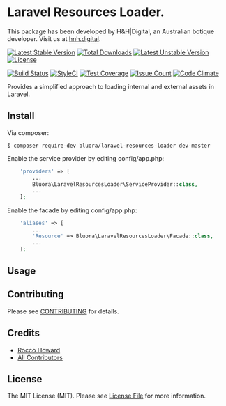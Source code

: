 # Laravel Resources Loader.

This package has been developed by H&H|Digital, an Australian botique developer. Visit us at [hnh.digital](http://hnh.digital).

[![Latest Stable Version](https://poser.pugx.org/bluora/laravel-resources-loader/v/stable.svg)](https://packagist.org/packages/bluora/laravel-resources-loader) [![Total Downloads](https://poser.pugx.org/bluora/laravel-resources-loader/downloads.svg)](https://packagist.org/packages/bluora/laravel-resources-loader) [![Latest Unstable Version](https://poser.pugx.org/bluora/laravel-resources-loader/v/unstable.svg)](https://packagist.org/packages/bluora/laravel-resources-loader) [![License](https://poser.pugx.org/bluora/laravel-resources-loader/license.svg)](https://packagist.org/packages/bluora/laravel-resources-loader)

[![Build Status](https://travis-ci.org/bluora/laravel-resources-loader.svg?branch=master)](https://travis-ci.org/bluora/laravel-resources-loader) [![StyleCI](https://styleci.io/repos/53318243/shield?branch=master)](https://styleci.io/repos/53318243) [![Test Coverage](https://codeclimate.com/github/bluora/laravel-resources-loader/badges/coverage.svg)](https://codeclimate.com/github/bluora/laravel-resources-loader/coverage) [![Issue Count](https://codeclimate.com/github/bluora/laravel-resources-loader/badges/issue_count.svg)](https://codeclimate.com/github/bluora/laravel-resources-loader) [![Code Climate](https://codeclimate.com/github/bluora/laravel-resources-loader/badges/gpa.svg)](https://codeclimate.com/github/bluora/laravel-resources-loader) 

Provides a simplified approach to loading internal and external assets in Laravel.

## Install

Via composer:

`$ composer require-dev bluora/laravel-resources-loader dev-master`

Enable the service provider by editing config/app.php:

```php
    'providers' => [
        ...
        Bluora\LaravelResourcesLoader\ServiceProvider::class,
        ...
    ];
```

Enable the facade by editing config/app.php:

```php
    'aliases' => [
        ...
        'Resource' => Bluora\LaravelResourcesLoader\Facade::class,
        ...
    ];
```

## Usage



## Contributing

Please see [CONTRIBUTING](https://github.com/bluora/laravel-resources-loader/blob/master/CONTRIBUTING.md) for details.

## Credits

* [Rocco Howard](https://github.com/therocis)
* [All Contributors](https://github.com/bluora/laravel-resources-loader/contributors)

## License

The MIT License (MIT). Please see [License File](https://github.com/bluora/laravel-resources-loader/blob/master/LICENSE) for more information.
